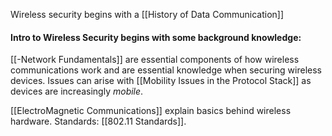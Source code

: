 Wireless security begins with a [[History of Data Communication]]

#### Intro to Wireless Security begins with some background knowledge:
[[-Network Fundamentals]] are essential components of how wireless communications work and are essential knowledge when securing wireless devices. Issues can arise with [[Mobility Issues in the Protocol Stack]] as devices are increasingly *mobile*.

[[ElectroMagnetic Communications]] explain basics behind wireless hardware.
Standards: [[802.11 Standards]].
